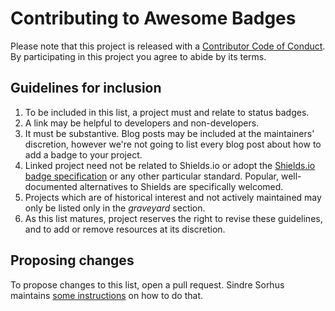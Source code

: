 # Contributing to Awesome Badges

Please note that this project is released with a
[Contributor Code of Conduct][code of conduct]. By participating in this project
you agree to abide by its terms.


## Guidelines for inclusion

1. To be included in this list, a project must and relate to status badges.
2. A link may be helpful to developers and non-developers.
3. It must be substantive. Blog posts may be included at the maintainers'
   discretion, however we're not going to list every blog post about how to
   add a badge to your project.
4. Linked project need not be related to Shields.io or adopt the
   [Shields.io badge specification][] or any other particular standard.
   Popular, well-documented alternatives to Shields are specifically
   welcomed.
5. Projects which are of historical interest and not actively maintained may
   only be listed only in the _graveyard_ section.
6. As this list matures, project reserves the right to revise these guidelines,
   and to add or remove resources at its discretion.

[code of conduct]: ./CODE_OF_CONDUCT.md
[Shields.io badge specification]: https://github.com/badges/shields/blob/master/spec/SPECIFICATION.md


## Proposing changes

To propose changes to this list, open a pull request. Sindre Sorhus maintains
[some instructions][instructions] on how to do that.

[instructions]: https://github.com/sindresorhus/awesome/blob/main/contributing.md#adding-something-to-an-awesome-list
